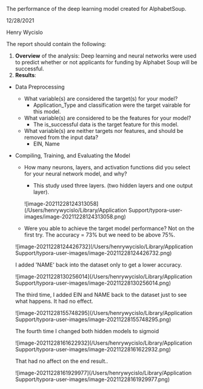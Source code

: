 The performance of the deep learning model created for AlphabetSoup. 



12/28/2021 

Henry Wycislo

The report should contain the following:

1. **Overview** of the analysis: Deep learning and neural networks were used to predict whether or not applicants for funding by Alphabet Soup will be successful.
2. **Results**: 

- Data Preprocessing

  - What variable(s) are considered the target(s) for your model?
    - Application_Type and classification were the target vairable for this model. 
  - What variable(s) are considered to be the features for your model?
    - The is_successful data is the target feature for this model. 
  - What variable(s) are neither targets nor features, and should be removed from the input data?
    - EIN, Name

- Compiling, Training, and Evaluating the Model

  - How many neurons, layers, and activation functions did you select for your neural network model, and why?

    - This study used three layers. (two hidden layers and one output layer). 

    ![image-20211228124313058](/Users/henrywycislo/Library/Application Support/typora-user-images/image-20211228124313058.png)

     

  - Were you able to achieve the target model performance? Not on the first try. The accuracy = 73% but we need to be above 75%. 

  

  ![image-20211228124426732](/Users/henrywycislo/Library/Application Support/typora-user-images/image-20211228124426732.png)

  

  I added 'NAME' back into the dataset only to get a lower accuracy.

  

  ![image-20211228130256014](/Users/henrywycislo/Library/Application Support/typora-user-images/image-20211228130256014.png)

  

  The third time, I added EIN and NAME back to the dataset just to see what happens. It had no effect. 

  

  ![image-20211228155748295](/Users/henrywycislo/Library/Application Support/typora-user-images/image-20211228155748295.png)

  

  The fourth time I changed both hidden models to sigmoid

  

  ![image-20211228161622932](/Users/henrywycislo/Library/Application Support/typora-user-images/image-20211228161622932.png)

  

  That had no affect on the end result.. 

  

  ![image-20211228161929977](/Users/henrywycislo/Library/Application Support/typora-user-images/image-20211228161929977.png)

  

  